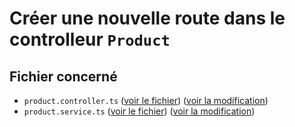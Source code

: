 # Créer une nouvelle route dans le controlleur `Product`

## Fichier concerné

- `product.controller.ts` ([voir le fichier](./e-commerce/src/product.controller.ts)) ([voir la modification](https://github.com/benjGam/E-Commerce-API-NW/commit/9c3ee3619521694ae0f5d37c48e1139a0ef2ea67#diff-1aa9cc00460d0bf4f721f966802866944756d39c9a908e331747996f0d5fcdc1))
- `product.service.ts` ([voir le fichier](./e-commerce/src/product.service.ts)) ([voir la modification](https://github.com/benjGam/E-Commerce-API-NW/commit/9c3ee3619521694ae0f5d37c48e1139a0ef2ea67#diff-89eedc9ee2bcca66c10d593e5efe9ff5c4cd422a19514543a58c0d4a439f8529))